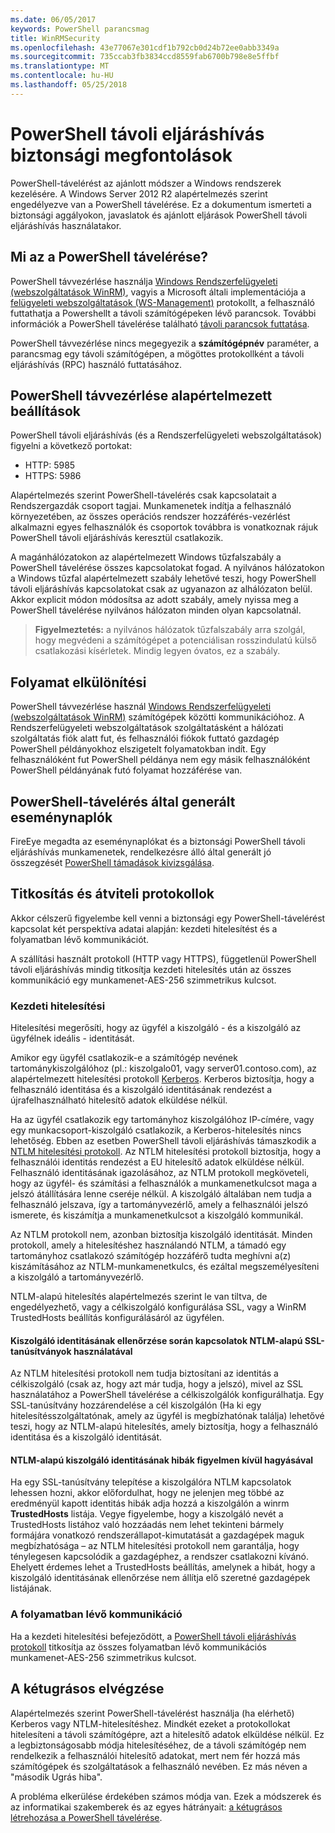 ```yaml
---
ms.date: 06/05/2017
keywords: PowerShell parancsmag
title: WinRMSecurity
ms.openlocfilehash: 43e77067e301cdf1b792cb0d24b72ee0abb3349a
ms.sourcegitcommit: 735ccab3fb3834ccd8559fab6700b798e8e5ffbf
ms.translationtype: MT
ms.contentlocale: hu-HU
ms.lasthandoff: 05/25/2018
---
```

# <a name="powershell-remoting-security-considerations"></a>PowerShell távoli eljáráshívás biztonsági megfontolások

PowerShell-távelérést az ajánlott módszer a Windows rendszerek kezelésére. A Windows Server 2012 R2 alapértelmezés szerint engedélyezve van a PowerShell távelérése. Ez a dokumentum ismerteti a biztonsági aggályokon, javaslatok és ajánlott eljárások PowerShell távoli eljáráshívás használatakor.

## <a name="what-is-powershell-remoting"></a>Mi az a PowerShell távelérése?

PowerShell távvezérlése használja [Windows Rendszerfelügyeleti (webszolgáltatások WinRM)](https://msdn.microsoft.com/library/windows/desktop/aa384426.aspx), vagyis a Microsoft általi implementációja a [felügyeleti webszolgáltatások (WS-Management)](http://www.dmtf.org/sites/default/files/standards/documents/DSP0226_1.2.0.pdf) protokollt, a felhasználó futtathatja a Powershellt a távoli számítógépeken lévő parancsok. További információk a PowerShell távelérése található [távoli parancsok futtatása](https://technet.microsoft.com/library/dd819505.aspx).

PowerShell távvezérlése nincs megegyezik a **számítógépnév** paraméter, a parancsmag egy távoli számítógépen, a mögöttes protokollként a távoli eljáráshívás (RPC) használó futtatásához.

## <a name="powershell-remoting-default-settings"></a>PowerShell távvezérlése alapértelmezett beállítások

PowerShell távoli eljáráshívás (és a Rendszerfelügyeleti webszolgáltatások) figyelni a következő portokat:

- HTTP: 5985
- HTTPS: 5986

Alapértelmezés szerint PowerShell-távelérés csak kapcsolatait a Rendszergazdák csoport tagjai. Munkamenetek indítja a felhasználó környezetében, az összes operációs rendszer hozzáférés-vezérlést alkalmazni egyes felhasználók és csoportok továbbra is vonatkoznak rájuk PowerShell távoli eljáráshívás keresztül csatlakozik.

A magánhálózatokon az alapértelmezett Windows tűzfalszabály a PowerShell távelérése összes kapcsolatokat fogad. A nyilvános hálózatokon a Windows tűzfal alapértelmezett szabály lehetővé teszi, hogy PowerShell távoli eljáráshívás kapcsolatokat csak az ugyanazon az alhálózaton belül. Akkor explicit módon módosítsa az adott szabály, amely nyissa meg a PowerShell távelérése nyilvános hálózaton minden olyan kapcsolatnál.

>**Figyelmeztetés:** a nyilvános hálózatok tűzfalszabály arra szolgál, hogy megvédeni a számítógépet a potenciálisan rosszindulatú külső csatlakozási kísérletek. Mindig legyen óvatos, ez a szabály.

## <a name="process-isolation"></a>Folyamat elkülönítési

PowerShell távvezérlése használ [Windows Rendszerfelügyeleti (webszolgáltatások WinRM)](https://msdn.microsoft.com/library/windows/desktop/aa384426) számítógépek közötti kommunikációhoz.
A Rendszerfelügyeleti webszolgáltatások szolgáltatásként a hálózati szolgáltatás fiók alatt fut, és felhasználói fiókok futtató gazdagép PowerShell példányokhoz elszigetelt folyamatokban indít. Egy felhasználóként fut PowerShell példánya nem egy másik felhasználóként PowerShell példányának futó folyamat hozzáférése van.

## <a name="event-logs-generated-by-powershell-remoting"></a>PowerShell-távelérés által generált eseménynaplók

FireEye megadta az eseménynaplókat és a biztonsági PowerShell távoli eljáráshívás munkamenetek, rendelkezésre álló által generált jó összegzését [PowerShell támadások kivizsgálása](https://www.fireeye.com/content/dam/fireeye-www/global/en/solutions/pdfs/wp-lazanciyan-investigating-powershell-attacks.pdf).

## <a name="encryption-and-transport-protocols"></a>Titkosítás és átviteli protokollok

Akkor célszerű figyelembe kell venni a biztonsági egy PowerShell-távelérést kapcsolat két perspektíva adatai alapján: kezdeti hitelesítést és a folyamatban lévő kommunikációt.

A szállítási használt protokoll (HTTP vagy HTTPS), függetlenül PowerShell távoli eljáráshívás mindig titkosítja kezdeti hitelesítés után az összes kommunikáció egy munkamenet-AES-256 szimmetrikus kulcsot.

### <a name="initial-authentication"></a>Kezdeti hitelesítési

Hitelesítési megerősíti, hogy az ügyfél a kiszolgáló - és a kiszolgáló az ügyfélnek ideális - identitását.

Amikor egy ügyfél csatlakozik-e a számítógép nevének tartománykiszolgálóhoz (pl.: kiszolgalo01, vagy server01.contoso.com), az alapértelmezett hitelesítési protokoll [Kerberos](https://msdn.microsoft.com/library/windows/desktop/aa378747.aspx).
Kerberos biztosítja, hogy a felhasználó identitása és a kiszolgáló identitásának rendezést a újrafelhasználható hitelesítő adatok elküldése nélkül.

Ha az ügyfél csatlakozik egy tartományhoz kiszolgálóhoz IP-címére, vagy egy munkacsoport-kiszolgáló csatlakozik, a Kerberos-hitelesítés nincs lehetőség. Ebben az esetben PowerShell távoli eljáráshívás támaszkodik a [NTLM hitelesítési protokoll](https://msdn.microsoft.com/library/windows/desktop/aa378749.aspx). Az NTLM hitelesítési protokoll biztosítja, hogy a felhasználói identitás rendezést a EU hitelesítő adatok elküldése nélkül. Felhasználó identitásának igazolásához, az NTLM protokoll megköveteli, hogy az ügyfél- és számítási a felhasználók a munkamenetkulcsot maga a jelszó átállítására lenne cseréje nélkül. A kiszolgáló általában nem tudja a felhasználó jelszava, így a tartományvezérlő, amely a felhasználói jelszó ismerete, és kiszámítja a munkamenetkulcsot a kiszolgáló kommunikál.

Az NTLM protokoll nem, azonban biztosítja kiszolgáló identitását. Minden protokoll, amely a hitelesítéshez használandó NTLM, a támadó egy tartományhoz csatlakozó számítógép hozzáférő tudta meghívni a(z) kiszámításához az NTLM-munkamenetkulcs, és ezáltal megszemélyesíteni a kiszolgáló a tartományvezérlő.

NTLM-alapú hitelesítés alapértelmezés szerint le van tiltva, de engedélyezhető, vagy a célkiszolgáló konfigurálása SSL, vagy a WinRM TrustedHosts beállítás konfigurálásáról az ügyfélen.

#### <a name="using-ssl-certificates-to-validate-server-identity-during-ntlm-based-connections"></a>Kiszolgáló identitásának ellenőrzése során kapcsolatok NTLM-alapú SSL-tanúsítványok használatával

Az NTLM hitelesítési protokoll nem tudja biztosítani az identitás a célkiszolgáló (csak az, hogy azt már tudja, hogy a jelszó), mivel az SSL használatához a PowerShell távelérése a célkiszolgálók konfigurálhatja. Egy SSL-tanúsítvány hozzárendelése a cél kiszolgálón (Ha ki egy hitelesítésszolgáltatónak, amely az ügyfél is megbízhatónak találja) lehetővé teszi, hogy az NTLM-alapú hitelesítés, amely biztosítja, hogy a felhasználó identitása és a kiszolgáló identitását.

#### <a name="ignoring-ntlm-based-server-identity-errors"></a>NTLM-alapú kiszolgáló identitásának hibák figyelmen kívül hagyásával

Ha egy SSL-tanúsítvány telepítése a kiszolgálóra NTLM kapcsolatok lehessen hozni, akkor előfordulhat, hogy ne jelenjen meg többé az eredményül kapott identitás hibák adja hozzá a kiszolgálón a winrm **TrustedHosts** listája. Vegye figyelembe, hogy a kiszolgáló nevét a TrustedHosts listához való hozzáadás nem lehet tekinteni bármely formájára vonatkozó rendszerállapot-kimutatását a gazdagépek maguk megbízhatósága – az NTLM hitelesítési protokoll nem garantálja, hogy ténylegesen kapcsolódik a gazdagéphez, a rendszer csatlakozni kívánó.
Ehelyett érdemes lehet a TrustedHosts beállítás, amelynek a hibát, hogy a kiszolgáló identitásának ellenőrzése nem állítja elő szeretné gazdagépek listájának.


### <a name="ongoing-communication"></a>A folyamatban lévő kommunikáció

Ha a kezdeti hitelesítési befejeződött, a [PowerShell távoli eljáráshívás protokoll](https://msdn.microsoft.com/library/dd357801.aspx) titkosítja az összes folyamatban lévő kommunikációs munkamenet-AES-256 szimmetrikus kulcsot.


## <a name="making-the-second-hop"></a>A kétugrásos elvégzése

Alapértelmezés szerint PowerShell-távelérést használja (ha elérhető) Kerberos vagy NTLM-hitelesítéshez. Mindkét ezeket a protokollokat hitelesíteni a távoli számítógépre, azt a hitelesítő adatok elküldése nélkül.
Ez a legbiztonságosabb módja hitelesítéséhez, de a távoli számítógép nem rendelkezik a felhasználói hitelesítő adatokat, mert nem fér hozzá más számítógépek és szolgáltatások a felhasználó nevében.
Ez más néven a "második Ugrás hiba".

A probléma elkerülése érdekében számos módja van. Ezek a módszerek és az informatikai szakemberek és az egyes hátrányait: [a kétugrásos létrehozása a PowerShell távelérése](PS-remoting-second-hop.md).